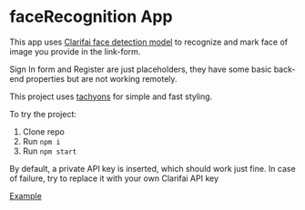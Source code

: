 # faceRecognition App

This app uses [Clarifai face detection model](https://clarifai.com/) to recognize and mark face of image you provide in the link-form.

Sign In form and Register are just placeholders, they have some basic back-end properties but are not working remotely.

This project uses [tachyons](https://tachyons.io/) for simple and fast styling.

To try the project:

1. Clone repo
2. Run `npm i`
3. Run `npm start`

By default, a private API key is inserted, which should work just fine. In case of failure, try to replace it with your own Clarifai API key

[Example](https://i.imgur.com/HgvrQIS.png)
